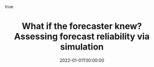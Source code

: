 ---
title : "What if the forecaster knew? Assessing forecast reliability via simulation"
date : 2022-01-01T00:00:00
draft : false

# Authors. Comma separated list, e.g. `["Bob Smith", "David Jones"]`.
authors : [M. H. de A. Inacio,admin,D. L. Lopes, M. A. Diniz, L. E. B. Salasar, J. Poloniato]

# Publication type.
# Legend:
# 0 : Uncategorized
# 1 : Conference paper
# 2 : Journal article
# 3 : Manuscript
# 4 : Report
# 5 : Book
# 6 : Book section
publication_types : ["2"]

# Publication name and optional abbreviated version.
publication : "TEMA."
#publication_short : "In *ICMEW*"

# Abstract and optional shortened version.
abstract : ""
abstract_short : ""

# Featured image thumbnail (optional)
image_preview : ""

# Is this a selected publication? (true/false)
selected : false

# Projects (optional).
#   Associate this publication with one or more of your projects.
#   Simply enter your project's filename without extension.
#   E.g. `projects : ["deep-learning"]` references `content/project/deep-learning.md`.
#   Otherwise, set `projects : []`.
# projects : ["example-external-project"]

# Tags (optional).
#   Set `tags : []` for no tags, or use the form `tags : ["A Tag", "Another Tag"]` for one or more tags.
tags : ["Bayesian Statistics","Sports","Wisdom of Crowds","Crowdsourcing"]

# Links (optional).
url_pdf : "https://www.tandfonline.com/eprint/R4CqDXZsPEAAjmNkqDJg/full"
#url_preprint : ""
#url_code : ""
#url_dataset : "#"
#url_project : "#"
#url_slides : "#"
#url_video : "#"
#url_poster : "#"
#url_source : "#"

# Custom links (optional).
#   Uncomment line below to enable. For multiple links, use the form `[{...}, {...}, {...}]`.
#url_custom : [{name : "Custom Link", url : "http://example.org"}]

# Does this page contain LaTeX math? (true/false)
math : true

# Does this page require source code highlighting? (true/false)
highlight : true

---